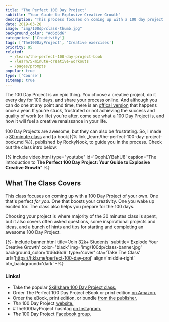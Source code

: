```yaml
---
title: "The Perfect 100 Day Project"
subtitle: "Your Guide to Explosive Creative Growth"
description: "This process focuses on coming up with a 100 day project of your own. One that’s perfect for you. One that boosts your creativity. One you wake up excited for. One that makes your life better. The process also helps you prepare for the 100 days."
date: 2019-03-28
image: "img/100dp/class-thumb.jpg"
background_color: "#d6d6d6"
categories: ['Creativity']
tags: ['The100DayProject', 'Creative exercises']
priority: 95
related:
  - /learn/the-perfect-100-day-project-book
  - /learn/5-minute-creative-workouts
  - /pages/prompts
popular: true
type: ['Course']
sitemap: true
---
```


The 100 Day Project is an epic thing. You choose a creative project, do it every day for 100 days, and share your process online. And although you can do one at any point and time, there is an [offical version](https://the100dayproject.org/) that happens once a year. If you're stuck, frustrated or not achieving the success and quality of work (or life) you're after, come see what a 100 Day Project is, and how it will fuel a creative renaissance in your life.

100 Day Projects are awesome, but they can also be frustrating. So, I made a [30 minute class](https://ttkb.me/perfect-100-day-proj) and [a book]({% link _learn/the-perfect-100-day-project-book.md %}), published by RockyNook, to guide you in the process. Check out the class intro below.

{% include video.html type="youtube" id='QophLYBahU8' caption="The introduction to **The Perfect 100 Day Project: Your Guide to Explosive Creative Growth**" %}

## What The Class Covers

This class focuses on coming up with a 100 Day Project of your own. One that's perfect *for you.* One that boosts your creativity. One you wake up excited for. The class also helps you prepare for the 100 days.

Choosing your project is where majority of the 30 minutes class is spent, but it also covers often asked questions, some inspirational projects and ideas, and a bunch of hints and tips for starting and completing an awesome 100 Day Project.

{%- include banner.html title='Join 32k+ Students' subtitle='Explode Your Creative Growth' color='black' img='img/100dp/class-banner.jpg' background_color='#d6d6d6' type='cover' cta='Take The Class' url='https://ttkb.me/perfect-100-day-proj' align='middle-right' btn_background='dark' -%}

### Links!
- Take the popular [Skillshare 100 Day Project class.](https://ttkb.me/perfect-100-day-proj)
- Order The Perfect 100 Day Project eBook or print edition [on Amazon.](https://ttkb.me/100dpbook-amazon)
- Order the eBook, print edition, or bundle [from the publisher.](https://ttkb.me/100dpbook-rockynook)
- *The* 100 Day Project [website.](https://www.the100dayproject.org/)
- #The100DayProject hashtag [on Instagram.](https://www.instagram.com/explore/tags/the100dayproject/)
- *The* 100 Day Project [Facebook group.](https://www.facebook.com/groups/the100dayprojectgroup)